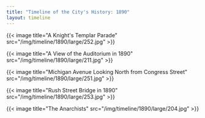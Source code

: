 ```yaml
---
title: "Timeline of the City's History: 1890"
layout: timeline
---
```


{{< image title="A Knight's Templar Parade" src="/img/timeline/1890/large/252.jpg" >}}

{{< image title="A View of the Auditorium in 1890" src="/img/timeline/1890/large/211.jpg" >}}

{{< image title="Michigan Avenue Looking North from Congress Street" src="/img/timeline/1890/large/251.jpg" >}}

{{< image title="Rush Street Bridge in 1890" src="/img/timeline/1890/large/253.jpg" >}}

{{< image title="The Anarchists" src="/img/timeline/1890/large/204.jpg" >}}

